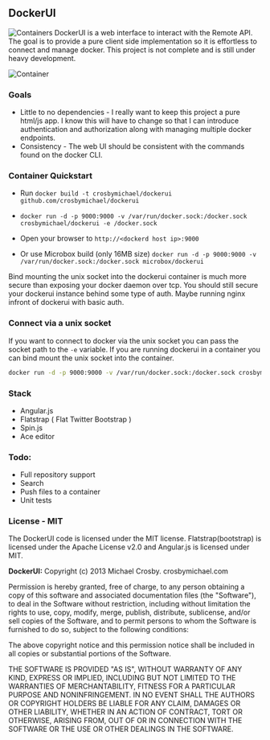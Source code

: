 ## DockerUI

![Containers](/containers.png)
DockerUI is a web interface to interact with the Remote API.  The goal is to provide a pure client side implementation so it is effortless to connect and manage docker.  This project is not complete and is still under heavy development.

![Container](/container.png)


### Goals
* Little to no dependencies - I really want to keep this project a pure html/js app.  I know this will have to change so that I can introduce authentication and authorization along with managing multiple docker endpoints. 
* Consistency - The web UI should be consistent with the commands found on the docker CLI.

### Container Quickstart 

* Run `docker build -t crosbymichael/dockerui github.com/crosbymichael/dockerui`
* `docker run -d -p 9000:9000 -v /var/run/docker.sock:/docker.sock crosbymichael/dockerui -e /docker.sock`
* Open your browser to `http://<dockerd host ip>:9000`

* Or use Microbox build (only 16MB size) `docker run -d -p 9000:9000 -v /var/run/docker.sock:/docker.sock microbox/dockerui`

Bind mounting the unix socket into the dockerui container is much more secure than exposing your docker 
daemon over tcp.  You should still secure your dockerui instance behind some type of auth.  Maybe running 
nginx infront of dockerui with basic auth.

### Connect via a unix socket
If you want to connect to docker via the unix socket you can pass the socket path to the `-e` variable.  If you are running dockerui in a container you can bind mount the unix socket into the container.

```bash
docker run -d -p 9000:9000 -v /var/run/docker.sock:/docker.sock crosbymichael/dockerui -e /docker.sock
```

### Stack
* Angular.js
* Flatstrap ( Flat Twitter Bootstrap )
* Spin.js
* Ace editor


### Todo:
* Full repository support
* Search
* Push files to a container
* Unit tests


### License - MIT
The DockerUI code is licensed under the MIT license. Flatstrap(bootstrap) is licensed under the Apache License v2.0 and Angular.js is licensed under MIT.


**DockerUI:**
Copyright (c) 2013 Michael Crosby. crosbymichael.com

Permission is hereby granted, free of charge, to any person
obtaining a copy of this software and associated documentation 
files (the "Software"), to deal in the Software without 
restriction, including without limitation the rights to use, copy, 
modify, merge, publish, distribute, sublicense, and/or sell copies 
of the Software, and to permit persons to whom the Software is 
furnished to do so, subject to the following conditions:

The above copyright notice and this permission notice shall be 
included in all copies or substantial portions of the Software.

THE SOFTWARE IS PROVIDED "AS IS", WITHOUT WARRANTY OF ANY KIND,
EXPRESS OR IMPLIED,
INCLUDING BUT NOT LIMITED TO THE WARRANTIES OF MERCHANTABILITY, 
FITNESS FOR A PARTICULAR PURPOSE AND NONINFRINGEMENT. 
IN NO EVENT SHALL THE AUTHORS OR COPYRIGHT 
HOLDERS BE LIABLE FOR ANY CLAIM, 
DAMAGES OR OTHER LIABILITY, 
WHETHER IN AN ACTION OF CONTRACT, 
TORT OR OTHERWISE, 
ARISING FROM, OUT OF OR IN CONNECTION WITH 
THE SOFTWARE OR THE USE OR OTHER DEALINGS IN THE SOFTWARE.
